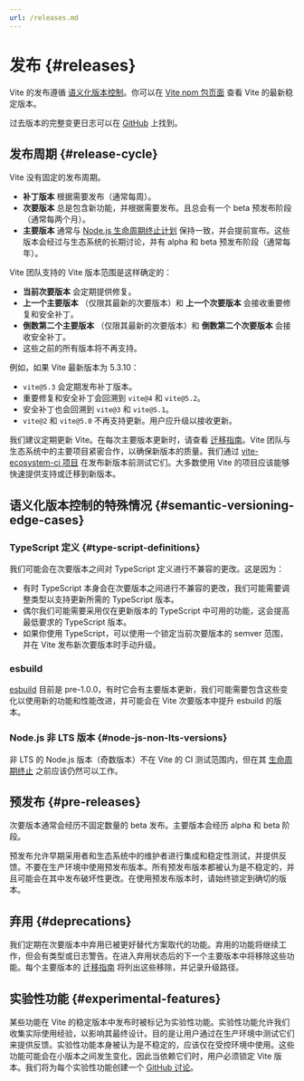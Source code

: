 ```yaml
---
url: /releases.md
---
```

# 发布 {#releases}

Vite 的发布遵循 [语义化版本控制](https://semver.org/)。你可以在 [Vite npm 包页面](https://www.npmjs.com/package/vite) 查看 Vite 的最新稳定版本。

过去版本的完整变更日志可以在 [GitHub](https://github.com/vitejs/vite/blob/main/packages/vite/CHANGELOG.md) 上找到。

## 发布周期 {#release-cycle}

Vite 没有固定的发布周期。

* **补丁版本** 根据需要发布（通常每周）。
* **次要版本** 总是包含新功能，并根据需要发布。且总会有一个 beta 预发布阶段（通常每两个月）。
* **主要版本** 通常与 [Node.js 生命周期终止计划](https://endoflife.date/nodejs) 保持一致，并会提前宣布。这些版本会经过与生态系统的长期讨论，并有 alpha 和 beta 预发布阶段（通常每年）。

Vite 团队支持的 Vite 版本范围是这样确定的：

* **当前次要版本** 会定期提供修复。
* **上一个主要版本** （仅限其最新的次要版本）和 **上一个次要版本** 会接收重要修复和安全补丁。
* **倒数第二个主要版本** （仅限其最新的次要版本）和 **倒数第二个次要版本** 会接收安全补丁。
* 这些之前的所有版本将不再支持。

例如，如果 Vite 最新版本为 5.3.10：

* `vite@5.3` 会定期发布补丁版本。
* 重要修复和安全补丁会回溯到 `vite@4` 和 `vite@5.2`。
* 安全补丁也会回溯到 `vite@3` 和 `vite@5.1`。
* `vite@2` 和 `vite@5.0` 不再支持更新。用户应升级以接收更新。

我们建议定期更新 Vite。在每次主要版本更新时，请查看 [迁移指南](/guide/migration)。Vite 团队与生态系统中的主要项目紧密合作，以确保新版本的质量。我们通过 [vite-ecosystem-ci 项目](https://github.com/vitejs/vite-ecosystem-ci) 在发布新版本前测试它们。大多数使用 Vite 的项目应该能够快速提供支持或迁移到新版本。

## 语义化版本控制的特殊情况 {#semantic-versioning-edge-cases}

### TypeScript 定义 {#type-script-definitions}

我们可能会在次要版本之间对 TypeScript 定义进行不兼容的更改。这是因为：

* 有时 TypeScript 本身会在次要版本之间进行不兼容的更改，我们可能需要调整类型以支持更新所需的 TypeScript 版本。
* 偶尔我们可能需要采用仅在更新版本的 TypeScript 中可用的功能，这会提高最低要求的 TypeScript 版本。
* 如果你使用 TypeScript，可以使用一个锁定当前次要版本的 semver 范围，并在 Vite 发布新次要版本时手动升级。

### esbuild

[esbuild](https://esbuild.github.io/) 目前是 pre-1.0.0，有时它会有主要版本更新，我们可能需要包含这些变化以使用新的功能和性能改进，并可能会在 Vite 次要版本中提升 esbuild 的版本。

### Node.js 非 LTS 版本 {#node-js-non-lts-versions}

非 LTS 的 Node.js 版本（奇数版本）不在 Vite 的 CI 测试范围内，但在其 [生命周期终止](https://endoflife.date/nodejs) 之前应该仍然可以工作。

## 预发布 {#pre-releases}

次要版本通常会经历不固定数量的 beta 发布。主要版本会经历 alpha 和 beta 阶段。

预发布允许早期采用者和生态系统中的维护者进行集成和稳定性测试，并提供反馈。不要在生产环境中使用预发布版本。所有预发布版本都被认为是不稳定的，并且可能会在其中发布破坏性更改。在使用预发布版本时，请始终锁定到确切的版本。

## 弃用 {#deprecations}

我们定期在次要版本中弃用已被更好替代方案取代的功能。弃用的功能将继续工作，但会有类型或日志警告。在进入弃用状态后的下一个主要版本中将移除这些功能。每个主要版本的 [迁移指南](/guide/migration) 将列出这些移除，并记录升级路径。

## 实验性功能 {#experimental-features}

某些功能在 Vite 的稳定版本中发布时被标记为实验性功能。实验性功能允许我们收集实际使用经验，以影响其最终设计。目的是让用户通过在生产环境中测试它们来提供反馈。实验性功能本身被认为是不稳定的，应该仅在受控环境中使用。这些功能可能会在小版本之间发生变化，因此当依赖它们时，用户必须锁定 Vite 版本。我们将为每个实验性功能创建一个 [GitHub 讨论](https://github.com/vitejs/vite/discussions/categories/feedback?discussions_q=is%3Aopen+label%3Aexperimental+category%3AFeedback)。
